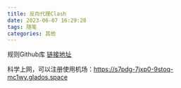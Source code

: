 ```yaml
---
title: 反向代理Clash
date: 2023-06-07 16:29:28
tags: 随笔
categories: 其他
---
```


规则Github库 [链接地址](https://github.com/topics/clash?l=javascript&o=desc&s=updated)

科学上网，可以注册使用机场：https://s7pdg-7jxp0-9stoq-mc1wy.glados.space